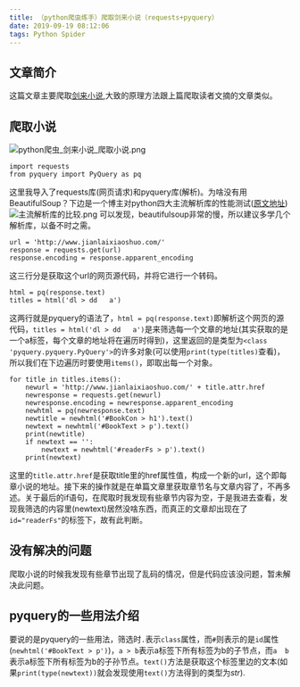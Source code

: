 ```yaml
---
title: （python爬虫练手）爬取剑来小说（requests+pyquery）
date: 2019-09-19 08:12:06
tags: Python Spider
---
```

## 文章简介
这篇文章主要爬取[剑来小说](http://www.jianlaixiaoshuo.com/),大致的原理方法跟上篇爬取读者文摘的文章类似。

## 爬取小说
![python爬虫_剑来小说_爬取小说.png](https://i.loli.net/2019/09/19/TiIM6pBv1gfRsnZ.png)
```
import requests
from pyquery import PyQuery as pq
```
这里我导入了requests库(网页请求)和pyquery库(解析)。为啥没有用BeautifulSoup？下边是一个博主对python四大主流解析库的性能测试([原文地址](https://www.cnblogs.com/zhangyafei/p/10521310.html))![主流解析库的比较.png](https://i.loli.net/2019/09/19/s1QV7gbO9YcXrai.png)
可以发现，beautifulsoup非常的慢，所以建议多学几个解析库，以备不时之需。
```
url = 'http://www.jianlaixiaoshuo.com/'
response = requests.get(url)
response.encoding = response.apparent_encoding
```
这三行分是获取这个url的网页源代码，并将它进行一个转码。
```
html = pq(response.text)
titles = html('dl > dd   a')
```
这两行就是pyquery的语法了，`html = pq(response.text)`即解析这个网页的源代码，`titles = html('dl > dd   a')`是来筛选每一个文章的地址(其实获取的是一个a标签，每个文章的地址将在遍历时得到)，这里返回的是类型为`<class 'pyquery.pyquery.PyQuery'>`的许多对象(可以使用`print(type(titles)`查看)，所以我们在下边遍历时要使用`items()`，即取出每一个对象。
```
for title in titles.items():
    newurl = 'http://www.jianlaixiaoshuo.com/' + title.attr.href
    newresponse = requests.get(newurl)
    newresponse.encoding = newresponse.apparent_encoding
    newhtml = pq(newresponse.text)
    newtitle = newhtml('#BookCon > h1').text()
    newtext = newhtml('#BookText > p').text()
    print(newtitle)
    if newtext == '':
        newtext = newhtml('#readerFs > p').text()
    print(newtext)

```
这里的`title.attr.href`是获取title里的href属性值，构成一个新的url，这个即每章小说的地址。接下来的操作就是在单篇文章里获取章节名与文章内容了，不再多述。关于最后的if语句，在爬取时我发现有些章节内容为空，于是我进去查看，发现我筛选的内容里(newtext)居然没啥东西，而真正的文章却出现在了`id="readerFs"`的标签下，故有此判断。

## 没有解决的问题
爬取小说的时候我发现有些章节出现了乱码的情况，但是代码应该没问题，暂未解决此问题。

## pyquery的一些用法介绍
要说的是pyquery的一些用法，筛选时`.`表示`class`属性，而`#`则表示的是`id`属性(`newhtml('#BookText > p')`)，`a > b`表示a标签下所有标签为b的子节点，而`a  b`表示a标签下所有标签为b的子孙节点。`text()`方法是获取这个标签里边的文本(如果`print(type(newtext))`就会发现使用`text()`方法得到的类型为*str*).